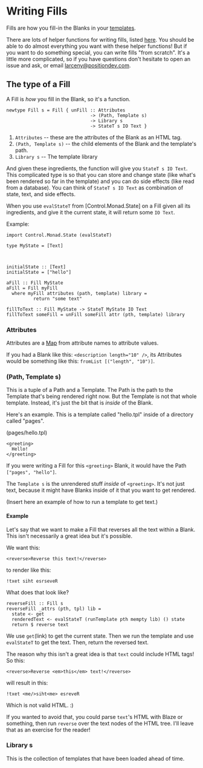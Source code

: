 # Writing Fills

Fills are how you fill-in the Blanks in your [templates](templates).

There are lots of helper functions for writing fills, listed
[here](here). You should be able to do almost everything you want with
these helper functions! But if you want to do something special, you
can write fills "from scratch". It's a little more complicated, so if
you have questions don't hesitate to open an issue and ask, or email
larceny@positiondev.com.

## The type of a Fill

A Fill is *how* you fill in the Blank, so it's a function.

```
newtype Fill s = Fill { unFill :: Attributes
                               -> (Path, Template s)
                               -> Library s
                               -> StateT s IO Text }
```

1. `Attributes` -- these are the attributes of the Blank as an HTML
tag.
2. `(Path, Template s)` -- the child elements of the Blank and
the template's path.
3. `Library s` -- The template library

And given these ingredients, the function will give you `StateT s IO
Text`. This complicated type is so that you can store and change state
(like what's been rendered so far in the template) and you can do side
effects (like read from a database). You can think of `StateT s IO
Text` as combination of state, text, and side effects.

When you use `evalStateT` from [Control.Monad.State] on a Fill given
all its ingredients, and give it the current state, it will return
some `IO Text`.

Example:

```
import Control.Monad.State (evalStateT)

type MyState = [Text]



initialState :: [Text]
initialState = ["hello"]

aFill :: Fill MyState
aFill = Fill myFill
  where myFill attributes (path, template) library =
          return "some text"

fillToText :: Fill MyState -> StateT MyState IO Text
fillToText someFill = unFill someFill attr (pth, template) library
```

### Attributes

Attributes are a [Map](Data.Map) from attribute names to attribute
values.

If you had a Blank like this: `<description length="10" />`, its
Attributes would be something like this: `fromList [("length", "10")]`.

### (Path, Template s)

This is a tuple of a Path and a Template. The Path is the path to the
Template that's being rendered right now. But the Template is not that
whole template. Instead, it's just the bit that is *inside* of the
Blank.

Here's an example. This is a template called "hello.tpl" inside of a
directory called "pages".

(pages/hello.tpl)
```
<greeting>
  Hello!
</greeting>
```

If you were writing a Fill for this `<greeting>` Blank, it would have
the Path `["pages", "hello"]`.

The `Template s` is the unrendered stuff *inside* of
`<greeting>`. It's not just text, because it might have Blanks inside
of it that you want to get rendered.

(Insert here an example of how to run a template to get text.)

#### Example

Let's say that we want to make a Fill that reverses all the text
within a Blank.  This isn't necessarily a great idea but it's
possible.

We want this:

```
<reverse>Reverse this text!</reverse>
```

to render like this:

```
!txet siht esrseveR
```

What does that look like?

```
reverseFill :: Fill s
reverseFill _attrs (pth, tpl) lib =
  state <- get
  renderedText <- evalStateT (runTemplate pth mempty lib) () state
  return $ reverse text
```

We use `get`(link) to get the current state. Then we run the
template and use `evalStateT` to get the text. Then, return
the reversed text.

The reason why this isn't a great idea is that `text` could include
HTML tags! So this:

```
<reverse>Reverse <em>this</em> text!</reverse>
```

will result in this:

```
!txet <me/>siht<me> esreveR
```

Which is not valid HTML. :)

If you wanted to avoid that, you could parse `text`'s HTML with
Blaze or something, then run `reverse` over the text nodes of
the HTML tree. I'll leave that as an exercise for the reader!

### Library s

This is the collection of templates that have been loaded ahead of
time.
